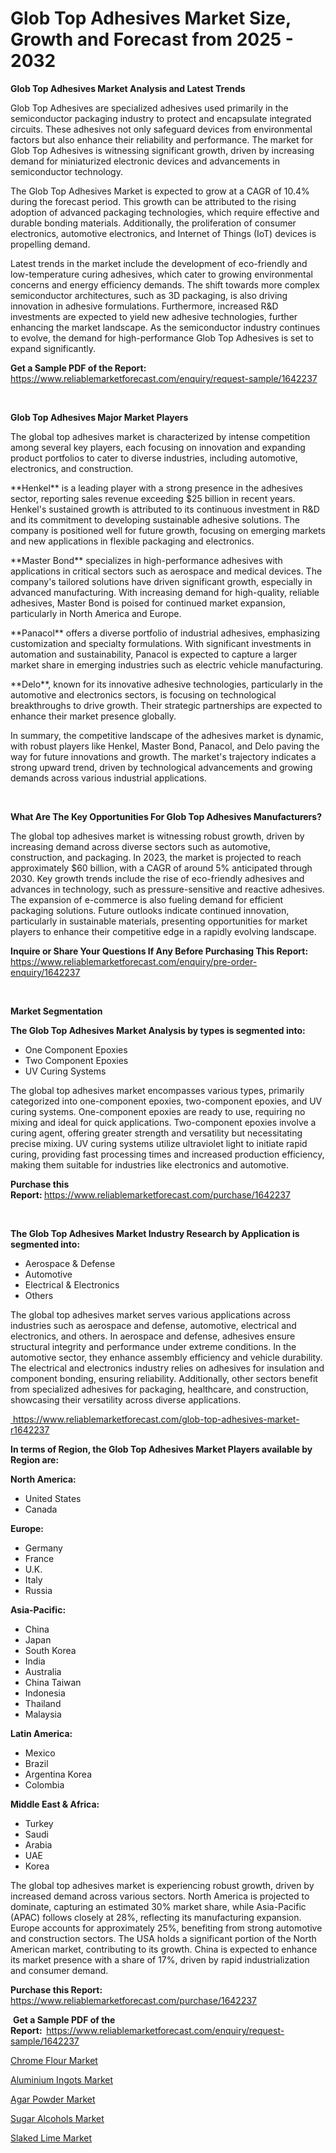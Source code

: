 <p><h1>Glob Top Adhesives Market Size, Growth and Forecast from 2025 - 2032</h1></p><p><strong>Glob Top Adhesives Market Analysis and Latest Trends</strong></p>
<p><p>Glob Top Adhesives are specialized adhesives used primarily in the semiconductor packaging industry to protect and encapsulate integrated circuits. These adhesives not only safeguard devices from environmental factors but also enhance their reliability and performance. The market for Glob Top Adhesives is witnessing significant growth, driven by increasing demand for miniaturized electronic devices and advancements in semiconductor technology.</p><p>The Glob Top Adhesives Market is expected to grow at a CAGR of 10.4% during the forecast period. This growth can be attributed to the rising adoption of advanced packaging technologies, which require effective and durable bonding materials. Additionally, the proliferation of consumer electronics, automotive electronics, and Internet of Things (IoT) devices is propelling demand.</p><p>Latest trends in the market include the development of eco-friendly and low-temperature curing adhesives, which cater to growing environmental concerns and energy efficiency demands. The shift towards more complex semiconductor architectures, such as 3D packaging, is also driving innovation in adhesive formulations. Furthermore, increased R&D investments are expected to yield new adhesive technologies, further enhancing the market landscape. As the semiconductor industry continues to evolve, the demand for high-performance Glob Top Adhesives is set to expand significantly.</p></p>
<p><strong>Get a Sample PDF of the Report:&nbsp;</strong> <a href="https://www.reliablemarketforecast.com/enquiry/request-sample/1642237?utm_campaign=2274&utm_medium=2&utm_source=Github&utm_content=ia&utm_term=30012025&utm_id=glob-top-adhesives">https://www.reliablemarketforecast.com/enquiry/request-sample/1642237</a></p>
<p>&nbsp;</p>
<p><strong>Glob Top Adhesives Major Market Players</strong></p>
<p><p>The global top adhesives market is characterized by intense competition among several key players, each focusing on innovation and expanding product portfolios to cater to diverse industries, including automotive, electronics, and construction. </p><p>**Henkel** is a leading player with a strong presence in the adhesives sector, reporting sales revenue exceeding $25 billion in recent years. Henkel's sustained growth is attributed to its continuous investment in R&D and its commitment to developing sustainable adhesive solutions. The company is positioned well for future growth, focusing on emerging markets and new applications in flexible packaging and electronics.</p><p>**Master Bond** specializes in high-performance adhesives with applications in critical sectors such as aerospace and medical devices. The company's tailored solutions have driven significant growth, especially in advanced manufacturing. With increasing demand for high-quality, reliable adhesives, Master Bond is poised for continued market expansion, particularly in North America and Europe.</p><p>**Panacol** offers a diverse portfolio of industrial adhesives, emphasizing customization and specialty formulations. With significant investments in automation and sustainability, Panacol is expected to capture a larger market share in emerging industries such as electric vehicle manufacturing.</p><p>**Delo**, known for its innovative adhesive technologies, particularly in the automotive and electronics sectors, is focusing on technological breakthroughs to drive growth. Their strategic partnerships are expected to enhance their market presence globally.</p><p>In summary, the competitive landscape of the adhesives market is dynamic, with robust players like Henkel, Master Bond, Panacol, and Delo paving the way for future innovations and growth. The market's trajectory indicates a strong upward trend, driven by technological advancements and growing demands across various industrial applications.</p></p>
<p>&nbsp;</p>
<p><strong>What Are The Key Opportunities For Glob Top Adhesives Manufacturers?</strong></p>
<p><p>The global top adhesives market is witnessing robust growth, driven by increasing demand across diverse sectors such as automotive, construction, and packaging. In 2023, the market is projected to reach approximately $60 billion, with a CAGR of around 5% anticipated through 2030. Key growth trends include the rise of eco-friendly adhesives and advances in technology, such as pressure-sensitive and reactive adhesives. The expansion of e-commerce is also fueling demand for efficient packaging solutions. Future outlooks indicate continued innovation, particularly in sustainable materials, presenting opportunities for market players to enhance their competitive edge in a rapidly evolving landscape.</p></p>
<p><strong>Inquire or Share Your Questions If Any Before Purchasing This Report:</strong> <a href="https://www.reliablemarketforecast.com/enquiry/pre-order-enquiry/1642237?utm_campaign=2274&utm_medium=2&utm_source=Github&utm_content=ia&utm_term=30012025&utm_id=glob-top-adhesives">https://www.reliablemarketforecast.com/enquiry/pre-order-enquiry/1642237</a></p>
<p>&nbsp;</p>
<p><strong>Market Segmentation</strong></p>
<p><strong>The Glob Top Adhesives Market Analysis by types is segmented into:</strong></p>
<p><ul><li>One Component Epoxies</li><li>Two Component Epoxies</li><li>UV Curing Systems</li></ul></p>
<p><p>The global top adhesives market encompasses various types, primarily categorized into one-component epoxies, two-component epoxies, and UV curing systems. One-component epoxies are ready to use, requiring no mixing and ideal for quick applications. Two-component epoxies involve a curing agent, offering greater strength and versatility but necessitating precise mixing. UV curing systems utilize ultraviolet light to initiate rapid curing, providing fast processing times and increased production efficiency, making them suitable for industries like electronics and automotive.</p></p>
<p><strong>Purchase this Report:&nbsp;</strong><a href="https://www.reliablemarketforecast.com/purchase/1642237?utm_campaign=2274&utm_medium=2&utm_source=Github&utm_content=ia&utm_term=30012025&utm_id=glob-top-adhesives">https://www.reliablemarketforecast.com/purchase/1642237</a></p>
<p>&nbsp;</p>
<p><strong>The Glob Top Adhesives Market Industry Research by Application is segmented into:</strong></p>
<p><ul><li>Aerospace & Defense</li><li>Automotive</li><li>Electrical & Electronics</li><li>Others</li></ul></p>
<p><p>The global top adhesives market serves various applications across industries such as aerospace and defense, automotive, electrical and electronics, and others. In aerospace and defense, adhesives ensure structural integrity and performance under extreme conditions. In the automotive sector, they enhance assembly efficiency and vehicle durability. The electrical and electronics industry relies on adhesives for insulation and component bonding, ensuring reliability. Additionally, other sectors benefit from specialized adhesives for packaging, healthcare, and construction, showcasing their versatility across diverse applications.</p></p>
<p><a href="https://www.reliablemarketforecast.com/glob-top-adhesives-market-r1642237?utm_campaign=2274&utm_medium=2&utm_source=Github&utm_content=ia&utm_term=30012025&utm_id=glob-top-adhesives">&nbsp;https://www.reliablemarketforecast.com/glob-top-adhesives-market-r1642237</a></p>
<p><strong>In terms of Region, the Glob Top Adhesives Market Players available by Region are:</strong></p>
<p>
    <p> <strong> North America: </strong>
        <ul>
            <li>United States</li>
            <li>Canada</li>
        </ul>
        </p> 
    <p> <strong> Europe: </strong>
        <ul>
            <li>Germany</li>
            <li>France</li>
            <li>U.K.</li>
            <li>Italy</li>
            <li>Russia</li>
        </ul>
        </p> 
    <p> <strong> Asia-Pacific: </strong>
        <ul>
            <li>China</li>
            <li>Japan</li>
            <li>South Korea</li>
            <li>India</li>
            <li>Australia</li>
            <li>China Taiwan</li>
            <li>Indonesia</li>
            <li>Thailand</li>
            <li>Malaysia</li>
        </ul>
        </p> 
    <p> <strong> Latin America: </strong>
        <ul>
            <li>Mexico</li>
            <li>Brazil</li>
            <li>Argentina Korea</li>
            <li>Colombia</li>
        </ul>
        </p> 
    <p> <strong> Middle East & Africa: </strong>
        <ul>
            <li>Turkey</li>
            <li>Saudi</li>
            <li>Arabia</li>
            <li>UAE</li>
            <li>Korea</li>
        </ul>
    </p>
    </p>
<p><p>The global top adhesives market is experiencing robust growth, driven by increased demand across various sectors. North America is projected to dominate, capturing an estimated 30% market share, while Asia-Pacific (APAC) follows closely at 28%, reflecting its manufacturing expansion. Europe accounts for approximately 25%, benefiting from strong automotive and construction sectors. The USA holds a significant portion of the North American market, contributing to its growth. China is expected to enhance its market presence with a share of 17%, driven by rapid industrialization and consumer demand.</p></p>
<p><strong>Purchase this Report: </strong><a href="https://www.reliablemarketforecast.com/purchase/1642237?utm_campaign=2274&utm_medium=2&utm_source=Github&utm_content=ia&utm_term=30012025&utm_id=glob-top-adhesives">https://www.reliablemarketforecast.com/purchase/1642237</a></p>
<p>&nbsp;<strong>Get a Sample PDF of the Report:&nbsp;&nbsp;</strong><a href="https://www.reliablemarketforecast.com/enquiry/request-sample/1642237?utm_campaign=2274&utm_medium=2&utm_source=Github&utm_content=ia&utm_term=30012025&utm_id=glob-top-adhesives">https://www.reliablemarketforecast.com/enquiry/request-sample/1642237</a></p>
<p><strong></strong></p>
<p><p><a href="https://github.com/hedbomkrahe/Market-Research-Report-List-1/blob/main/chrome-flour-market.md?utm_campaign=2274&utm_medium=2&utm_source=Github&utm_content=ia&utm_term=30012025&utm_id=glob-top-adhesives">Chrome Flour Market</a></p><p><a href="https://github.com/sponsumelo/Market-Research-Report-List-1/blob/main/aluminium-ingots-market.md?utm_campaign=2274&utm_medium=2&utm_source=Github&utm_content=ia&utm_term=30012025&utm_id=glob-top-adhesives">Aluminium Ingots Market</a></p><p><a href="https://github.com/nkbaroga/Market-Research-Report-List-1/blob/main/agar-powder-market.md?utm_campaign=2274&utm_medium=2&utm_source=Github&utm_content=ia&utm_term=30012025&utm_id=glob-top-adhesives">Agar Powder Market</a></p><p><a href="https://github.com/lateshab69/Market-Research-Report-List-1/blob/main/sugar-alcohols-market.md?utm_campaign=2274&utm_medium=2&utm_source=Github&utm_content=ia&utm_term=30012025&utm_id=glob-top-adhesives">Sugar Alcohols Market</a></p><p><a href="https://github.com/elvutedipela/Market-Research-Report-List-1/blob/main/slaked-lime-market.md?utm_campaign=2274&utm_medium=2&utm_source=Github&utm_content=ia&utm_term=30012025&utm_id=glob-top-adhesives">Slaked Lime Market</a></p></p>